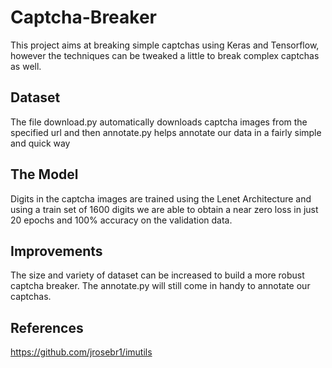 # Captcha-Breaker
This project aims at breaking simple captchas using Keras and Tensorflow, however the techniques can be tweaked a little to break complex captchas as well.
## Dataset
The file download.py automatically downloads captcha images from the specified url and then annotate.py helps annotate our data in a fairly simple and quick way
## The Model
Digits in the captcha images are trained using the Lenet Architecture and using a train set of 1600 digits we are able to obtain a near zero loss in just 20 epochs and 100% accuracy on the validation data.
## Improvements
The size and variety of dataset can be increased to build a more robust captcha breaker. The annotate.py will still come in handy to annotate our captchas.
## References
https://github.com/jrosebr1/imutils
